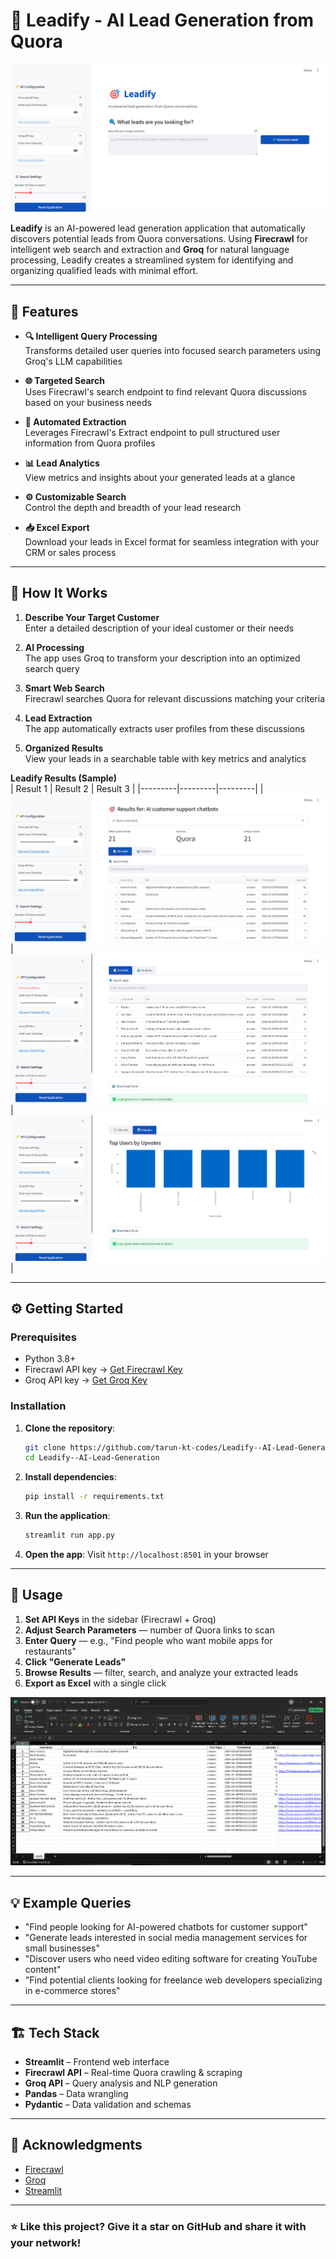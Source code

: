
# 🎯 Leadify - AI Lead Generation from Quora

![Leadify Banner](res/main_page.png)

**Leadify** is an AI-powered lead generation application that automatically discovers potential leads from Quora conversations. Using **Firecrawl** for intelligent web search and extraction and **Groq** for natural language processing, Leadify creates a streamlined system for identifying and organizing qualified leads with minimal effort.

---

## 🚀 Features

- **🔍 Intelligent Query Processing**  
  Transforms detailed user queries into focused search parameters using Groq's LLM capabilities  

- **🌐 Targeted Search**  
  Uses Firecrawl's search endpoint to find relevant Quora discussions based on your business needs  

- **🤖 Automated Extraction**  
  Leverages Firecrawl's Extract endpoint to pull structured user information from Quora profiles  

- **📊 Lead Analytics**  
  View metrics and insights about your generated leads at a glance  

- **⚙️ Customizable Search**  
  Control the depth and breadth of your lead research  

- **📥 Excel Export**  
  Download your leads in Excel format for seamless integration with your CRM or sales process  


---

## 🧠 How It Works

1. **Describe Your Target Customer**  
   Enter a detailed description of your ideal customer or their needs

2. **AI Processing**  
   The app uses Groq to transform your description into an optimized search query

3. **Smart Web Search**  
   Firecrawl searches Quora for relevant discussions matching your criteria

4. **Lead Extraction**  
   The app automatically extracts user profiles from these discussions

5. **Organized Results**  
   View your leads in a searchable table with key metrics and analytics

**Leadify Results (Sample)**  
| Result 1 | Result 2 | Result 3 |
|---------|---------|---------|
| ![Result 1](res/result_1.png) | ![Result 2](res/result_2.png) | ![Result 3](res/result_3.png) |

---

## ⚙️ Getting Started

### Prerequisites

- Python 3.8+
- Firecrawl API key → [Get Firecrawl Key](https://www.firecrawl.dev/app/api-keys)
- Groq API key → [Get Groq Key](https://console.groq.com/keys)

### Installation

1. **Clone the repository**:
   ```bash
   git clone https://github.com/tarun-kt-codes/Leadify--AI-Lead-Generation.git
   cd Leadify--AI-Lead-Generation
   ```

2. **Install dependencies**:
   ```bash
   pip install -r requirements.txt
   ```

3. **Run the application**:
   ```bash
   streamlit run app.py
   ```

4. **Open the app**:
   Visit `http://localhost:8501` in your browser

---

## 🧪 Usage

1. **Set API Keys** in the sidebar (Firecrawl + Groq)  
2. **Adjust Search Parameters** — number of Quora links to scan  
3. **Enter Query** — e.g., "Find people who want mobile apps for restaurants"  
4. **Click "Generate Leads"**  
5. **Browse Results** — filter, search, and analyze your extracted leads  
6. **Export as Excel** with a single click  

![Leadify Excel Export](res/excel.png)

---

## 💡 Example Queries

- "Find people looking for AI-powered chatbots for customer support"
- "Generate leads interested in social media management services for small businesses"
- "Discover users who need video editing software for creating YouTube content"
- "Find potential clients looking for freelance web developers specializing in e-commerce stores"

---

## 🏗️ Tech Stack

- **Streamlit** – Frontend web interface  
- **Firecrawl API** – Real-time Quora crawling & scraping  
- **Groq API** – Query analysis and NLP generation  
- **Pandas** – Data wrangling  
- **Pydantic** – Data validation and schemas  

---

## 🙌 Acknowledgments

- [Firecrawl](https://www.firecrawl.dev/)
- [Groq](https://console.groq.com/)
- [Streamlit](https://streamlit.io/)

---

### ⭐ Like this project? Give it a star on GitHub and share it with your network!
